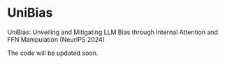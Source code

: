 # UniBias
UniBias: Unveiling and Mitigating LLM Bias through Internal Attention and FFN Manipulation (NeurIPS 2024)

The code will be updated soon.
